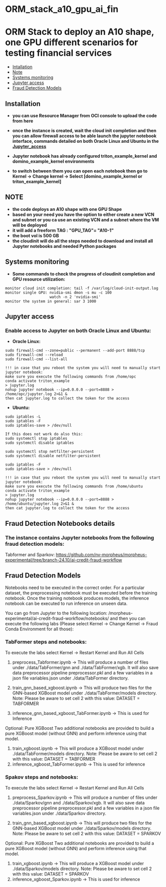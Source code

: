# **ORM_stack_a10_gpu_ai_fin**

# **ORM Stack to deploy an A10 shape, one GPU different scenarios for testing financial services**

- [Intallation](#installation)
- [Note](#note)
- [Systems monitoring](#systems-monitoring)
- [Jupyter access](#jupyter-access)
- [Fraud Detection Models](#fraud-detection-models)

## Installation
- **you can use Resource Manager from OCI console to upload the code from here**
- **once the instance is created, wait the cloud init completion and then you can allow firewall access to be able launch the jupyter notebook interface, commands detailed on both Oracle Linux and Ubuntu in the [Jupyter_access](#jupyter_access)**

- **Jupyter notebook has already configured triton_example_kernel and domino_example_kernel environments**
- **to switch between them you can open each notebook then go to Kernel -> Change kernel -> Select [domino_example_kernel or triton_example_kernel]**

## NOTE
- **the code deploys an A10 shape with one GPU Shape**
- **based on your need you have the option to either create a new VCN and subnet or you ca use an existing VCN and a subnet where the VM will be deployed**
- **it will add a freeform TAG : "GPU_TAG"= "A10-1"**
- **the boot vol is 500 GB**
- **the cloudinit will do all the steps needed to download and install all Jupyter notebooks and needed Python packages**

## Systems monitoring
- **Some commands to check the progress of cloudinit completion and GPU resource utilization:**
```
monitor cloud init completion: tail -f /var/log/cloud-init-output.log
monitor single GPU: nvidia-smi dmon -s mu -c 100
                    watch -n 2 'nvidia-smi'
monitor the system in general: sar 3 1000
```
## Jupyter access
### Enable access to Jupyter on both Oracle Linux and Ubuntu:

- **Oracle Linux:**
```
sudo firewall-cmd --zone=public --permanent --add-port 8888/tcp
sudo firewall-cmd --reload
sudo firewall-cmd --list-all

!!! in case that you reboot the system you will need to manually start jupyter notebook:
make sure you execute the following commands from /home/opc
conda activate triton_example
> jupyter.log
nohup jupyter notebook --ip=0.0.0.0 --port=8888 > /home/opc/jupyter.log 2>&1 &
then cat jupyter.log to collect the token for the access
```
- **Ubuntu:**
```
sudo iptables -L
sudo iptables -F
sudo iptables-save > /dev/null

If this does not work do also this:
sudo systemctl stop iptables
sudo systemctl disable iptables

sudo systemctl stop netfilter-persistent
sudo systemctl disable netfilter-persistent

sudo iptables -F
sudo iptables-save > /dev/null

!!! in case that you reboot the system you will need to manually start jupyter notebook:
make sure you execute the following commands from /home/ubuntu
conda activate triton_example
> jupyter.log
nohup jupyter notebook --ip=0.0.0.0 --port=8888 > /home/ubuntu/jupyter.log 2>&1 &
then cat jupyter.log to collect the token for the access
```
## Fraud Detection Notebooks details
### The instance contains Jupyter notebooks from the following fraud detection models:
Tabformer and Sparkov:
https://github.com/nv-morpheus/morpheus-experimental/tree/branch-24.10/ai-credit-fraud-workflow
## Fraud Detection Models
Notebooks need to be executed in the correct order.
For a particular dataset, the preprocessing notebook must be executed before the training notebook. Once the training notebook produces models, the inference notebook can be executed to run inference on unseen data.

You can go from Jupyter to the following location: /morpheus-experimental/ai-credit-fraud-workflow/notebooks/ and then you can execute the following labs (Please select Kernel -> Change Kernel -> Fraud Conda Environment for all those):

### TabFormer steps and notebooks:
To execute the labs select Kernel -> Restart Kernel and Run All Cells
1. preprocess_Tabformer.ipynb -> This will produce a number of files under ./data/TabFormer/gnn and ./data/TabFormer/xgb. It will also save data preprocessor pipeline preprocessor.pkl and a few variables in a json file variables.json under ./data/TabFormer directory.

2. train_gnn_based_xgboost.ipynb -> This will produce two files for the GNN-based XGBoost model under ./data/TabFormer/models directory. Note: Please be aware to set cell 2 with this value: DATASET = TABFORMER

3. inference_gnn_based_xgboost_TabFormer.ipynb -> This is used for Inference

Optional: Pure XGBoost
Two additional notebooks are provided to build a pure XGBoost model (without GNN) and perform inference using that model.
1. train_xgboost.ipynb -> This will produce a XGBoost model under ./data/TabFormer/models directory. Note: Please be aware to set cell 2 with this value: DATASET = TABFORMER
2. inference_xgboost_TabFormer.ipynb -> This is used for inference

### Spakov steps and notebooks:
To execute the labs select Kernel -> Restart Kernel and Run All Cells

1. preprocess_Sparkov.ipynb -> This will produce a number of files under ./data/Sparkov/gnn and ./data/Sparkov/xgb. It will also save data preprocessor pipeline preprocessor.pkl and a few variables in a json file variables.json under ./data/Sparkov directory.

2. train_gnn_based_xgboost.ipynb -> This will produce two files for the GNN-based XGBoost model under ./data/Sparkov/models directory. Note: Please be aware to set cell 2 with this value: DATASET = SPARKOV

Optional: Pure XGBoost
Two additional notebooks are provided to build a pure XGBoost model (without GNN) and perform inference using that model.
1. train_xgboost.ipynb -> This will produce a XGBoost model under ./data/Sparkov/models directory. Note: Please be aware to set cell 2 with this value: DATASET = SPARKOV
2. inference_xgboost_Sparkov.ipynb -> This is used for inference
